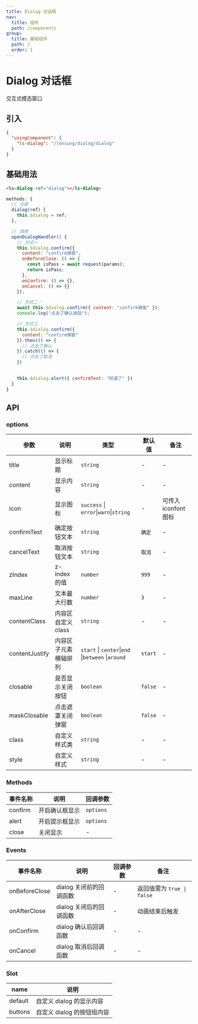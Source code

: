 ```yaml
---
title: Dialog 对话框
nav:
  title: 组件
  path: /components
group:
  title: 基础组件
  path: /
  order: 1
---
```


# Dialog 对话框

交互式模态窗口

## 引入

```json
{
  "usingComponent": {
    "ls-dialog": "/lensung/dialog/dialog"
  }
}
```

## 基础用法

```html
<ls-dialog ref="dialog"></ls-dialog>
```

```js
methods: {
  // 注册
  dialog(ref) {
    this.$dialog = ref;
  },

  // 调用
  openDialogHandler() {
    // 方式一
    this.$dialog.confirm({ 
      content: "confirm弹窗",
      onBeforeClose: () => {
        const isPass = await request(params);
        return isPass;
      },
      onConfirm: () => {},
      onCancel: () => {}
    });

    // 方式二：
    await this.$dialog.confirm({ content: "confirm弹窗" });
    console.log("点击了确认按钮");

    // 方式三
    this.$dialog.confirm({
      content: "confirm弹窗"
    }).then(() => {
      // 点击了确认
    }).catch(() => {
      // 点击了取消
    })
    

    this.$dialog.alert({ confirmText: "知道了" })
  }
}
```

## API

### options

| 参数           | 说明                 | 类型                                                | 默认值  | 备注                 |
| -------------- | -------------------- | --------------------------------------------------- | ------- | -------------------- |
| title          | 显示标题             | `string`                                            | -       | -                    |
| content        | 显示内容             | `string`                                            | -       | -                    |
| icon           | 显示图标             | `success` \| `error`\|`warn`\|`string`              | -       | 可传入 iconfont 图标 |
| confirmText    | 确定按钮文本         | `string`                                            | `确定`  | -                    |
| cancelText     | 取消按钮文本         | `string`                                            | `取消`  | -                    |
| zIndex         | z-index 的值         | `number`                                            | `999`   | -                    |
| maxLine        | 文本最大行数         | `number`                                            | `3`     | -                    |
| contentClass   | 内容区自定义 class   | `string`                                            | -       | -                    |
| contentJustify | 内容区子元素横轴排列 | `start` \| `center`\|`end` \|`between` \|`around`   | `start` | -                    |
| closable       | 是否显示关闭按钮     | `boolean`                                           | `false` | -                    |
| maskClosable   | 点击遮罩关闭弹窗     | `boolean`                                           | `false` | -                    |
| class          | 自定义样式类         | `string`                                            | -       | -                    |
| style          | 自定义样式           | `string`                                            | -       | -                    |

### Methods

| 事件名称 | 说明           | 回调参数  |
| -------- | -------------- | --------- |
| confirm  | 开启确认框显示 | `options` |
| alert    | 开启提示框显示 | `options` |
| close    | 关闭显示       | -         |

### Events

| 事件名称      | 说明                    | 回调参数 | 备注                       |
| ------------- | ----------------------- | -------- | -------------------------- |
| onBeforeClose | dialog 关闭前的回调函数 | -        | 返回值需为 `true \| false` |
| onAfterClose  | dialog 关闭后的回调函数 | -        | 动画结束后触发             |
| onConfirm     | dialog 确认后回调函数   | -        | -                          |
| onCancel      | dialog 取消后回调函数   | -        | -                          |

### Slot

| name    | 说明                       |
| ------- | -------------------------- |
| default | 自定义 dialog 的显示内容   |
| buttons | 自定义 dialog 的按钮组内容 |

